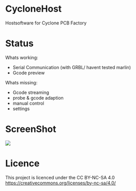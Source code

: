 CycloneHost
===========

Hostsoftware for Cyclone PCB Factory

Status
===========
 Whats working:
- Serial Communication (with GRBL/ havent tested marlin)
- Gcode preview

Whats missing:
- Gcode streaming
- probe & gcode adaption
- manual control
- settings


ScreenShot
==========
![](https://lh4.googleusercontent.com/-qg5xXxB2ZDc/U5NX0Bjgo0I/AAAAAAAABIc/wMjS-rq0Wg8/s1600/CycloneHost_preview_2.png)


Licence
=========
This project is licenced under the CC BY-NC-SA 4.0
https://creativecommons.org/licenses/by-nc-sa/4.0/
